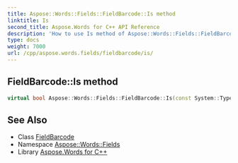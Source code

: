 ```yaml
---
title: Aspose::Words::Fields::FieldBarcode::Is method
linktitle: Is
second_title: Aspose.Words for C++ API Reference
description: 'How to use Is method of Aspose::Words::Fields::FieldBarcode class in C++.'
type: docs
weight: 7000
url: /cpp/aspose.words.fields/fieldbarcode/is/
---
```

## FieldBarcode::Is method




```cpp
virtual bool Aspose::Words::Fields::FieldBarcode::Is(const System::TypeInfo &target) const override
```

## See Also

* Class [FieldBarcode](../)
* Namespace [Aspose::Words::Fields](../../)
* Library [Aspose.Words for C++](../../../)
